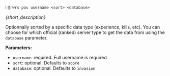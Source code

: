 :information_source:️ `@rwrs pos username <sort> <database>`

_{short_description}_

Optionnally sorted by a specific data type (experience, kills, etc). You can choose for which official (ranked) server type to get the data from using the `database` parameter.

**Parameters:**

- `username`: required. Full username is required
- `sort`: optional. Defaults to `score`
- `database`: optional. Defaults to `invasion`